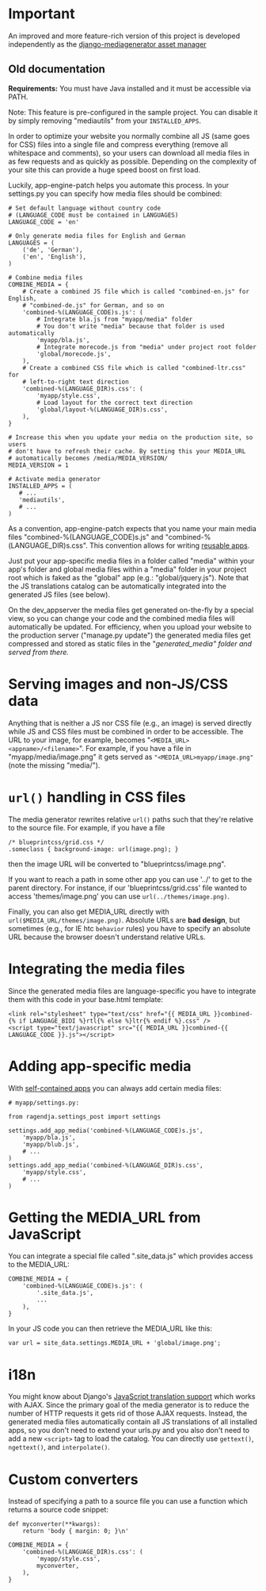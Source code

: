 # Important #

An improved and more feature-rich version of this project is developed independently as the [django-mediagenerator asset manager](http://www.allbuttonspressed.com/projects/django-mediagenerator)

## Old documentation ##
**Requirements:** You must have Java installed and it must be accessible via PATH.

Note: This feature is pre-configured in the sample project. You can disable it by simply removing "mediautils" from your `INSTALLED_APPS`.

In order to optimize your website you normally combine all JS (same goes for CSS) files into a single file and compress everything (remove all whitespace and comments), so your users can download all media files in as few requests and as quickly as possible. Depending on the complexity of your site this can provide a huge speed boost on first load.

Luckily, app-engine-patch helps you automate this process. In your settings.py you can specify how media files should be combined:

```
# Set default language without country code
# (LANGUAGE_CODE must be contained in LANGUAGES)
LANGUAGE_CODE = 'en'

# Only generate media files for English and German
LANGUAGES = (
    ('de', 'German'),
    ('en', 'English'),
)

# Combine media files
COMBINE_MEDIA = {
    # Create a combined JS file which is called "combined-en.js" for English,
    # "combined-de.js" for German, and so on
    'combined-%(LANGUAGE_CODE)s.js': (
        # Integrate bla.js from "myapp/media" folder
        # You don't write "media" because that folder is used automatically
        'myapp/bla.js',
        # Integrate morecode.js from "media" under project root folder
        'global/morecode.js',
    ),
    # Create a combined CSS file which is called "combined-ltr.css" for
    # left-to-right text direction
    'combined-%(LANGUAGE_DIR)s.css': (
        'myapp/style.css',
        # Load layout for the correct text direction
        'global/layout-%(LANGUAGE_DIR)s.css',
    ),
}

# Increase this when you update your media on the production site, so users
# don't have to refresh their cache. By setting this your MEDIA_URL
# automatically becomes /media/MEDIA_VERSION/
MEDIA_VERSION = 1

# Activate media generator
INSTALLED_APPS = (
   # ...
   'mediautils',
   # ...
)
```

As a convention, app-engine-patch expects that you name your main media files "combined-%(LANGUAGE\_CODE)s.js" and "combined-%(LANGUAGE\_DIR)s.css". This convention allows for writing [reusable apps](SelfContainedApps.md).

Just put your app-specific media files in a folder called "media" within your app's folder and global media files within a "media" folder in your project root which is faked as the "global" app (e.g.: "global/jquery.js"). Note that the JS translations catalog can be automatically integrated into the generated JS files (see below).

On the dev\_appserver the media files get generated on-the-fly by a special view, so you can change your code and the combined media files will automatically be updated. For efficiency, when you upload your website to the production server ("manage.py update") the generated media files get compressed and stored as static files in the "_generated\_media" folder and served from there._

# Serving images and non-JS/CSS data #

Anything that is neither a JS nor CSS file (e.g., an image) is served directly while JS and CSS files must be combined in order to be accessible. The URL to your image, for example, becomes "`<MEDIA_URL><appname>/<filename>`". For example, if you have a file in "myapp/media/image.png" it gets served as `"<MEDIA_URL>myapp/image.png"` (note the missing "media/").

# `url()` handling in CSS files #

The media generator rewrites relative `url()` paths such that they're relative to the source file. For example, if you have a file
```
/* blueprintcss/grid.css */
.someclass { background-image: url(image.png); }
```

then the image URL will be converted to "blueprintcss/image.png".

If you want to reach a path in some other app you can use '../' to get to the parent directory. For instance, if our 'blueprintcss/grid.css' file wanted to access 'themes/image.png' you can use `url(../themes/image.png)`.

Finally, you can also get MEDIA\_URL directly with `url($MEDIA_URL/themes/image.png)`. Absolute URLs are **bad design**, but sometimes (e.g., for IE htc `behavior` rules) you have to specify an absolute URL because the browser doesn't understand relative URLs.

# Integrating the media files #

Since the generated media files are language-specific you have to integrate them with this code in your base.html template:

```
<link rel="stylesheet" type="text/css" href="{{ MEDIA_URL }}combined-{% if LANGUAGE_BIDI %}rtl{% else %}ltr{% endif %}.css" />
<script type="text/javascript" src="{{ MEDIA_URL }}combined-{{ LANGUAGE_CODE }}.js"></script>
```

# Adding app-specific media #

With [self-contained apps](SelfContainedApps.md) you can always add certain media files:

```
# myapp/settings.py:

from ragendja.settings_post import settings

settings.add_app_media('combined-%(LANGUAGE_CODE)s.js',
    'myapp/bla.js',
    'myapp/blub.js',
    # ...
)
settings.add_app_media('combined-%(LANGUAGE_DIR)s.css',
    'myapp/style.css',
    # ...
)
```

# Getting the MEDIA\_URL from JavaScript #

You can integrate a special file called ".site\_data.js" which provides access to the MEDIA\_URL:

```
COMBINE_MEDIA = {
    'combined-%(LANGUAGE_CODE)s.js': (
        '.site_data.js',
        ...
    ),
}
```

In your JS code you can then retrieve the MEDIA\_URL like this:

```
var url = site_data.settings.MEDIA_URL + 'global/image.png';
```

# i18n #

You might know about Django's [JavaScript translation support](http://docs.djangoproject.com/en/dev/topics/i18n/#translations-and-javascript) which works with AJAX. Since the primary goal of the media generator is to reduce the number of HTTP requests it gets rid of those AJAX requests. Instead, the generated media files automatically contain all JS translations of all installed apps, so you don't need to extend your urls.py and you also don't need to add a new `<script>` tag to load the catalog. You can directly use `gettext()`, `ngettext()`, and `interpolate()`.

# Custom converters #

Instead of specifying a path to a source file you can use a function which returns a source code snippet:

```
def myconverter(**kwargs):
    return 'body { margin: 0; }\n'

COMBINE_MEDIA = {
    'combined-%(LANGUAGE_DIR)s.css': (
        'myapp/style.css',
        myconverter,
    ),
}
```